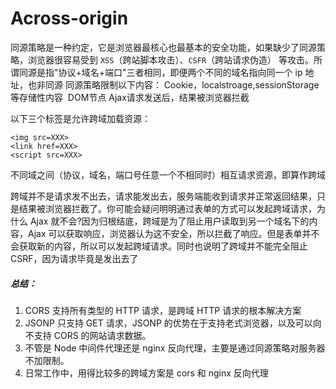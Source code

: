 # Across-origin

同源策略是一种约定，它是浏览器最核心也最基本的安全功能，如果缺少了同源策略，浏览器很容易受到 `XSS`（跨站脚本攻击）、`CSFR`（跨站请求伪造） 等攻击。所谓同源是指"协议+域名+端口"三者相同，即便两个不同的域名指向同一个 ip 地址，也非同源
同源策略限制以下内容：
​	Cookie，localstroage,sessionStorage等存储性内容
​	DOM节点
​	Ajax请求发送后，结果被浏览器拦截

以下三个标签是允许跨域加载资源：
```
<img src=XXX>
<link href=XXX>
<script src=XXX>
```
不同域之间（协议，域名，端口号任意一个不相同时）相互请求资源，即算作跨域

跨域并不是请求发不出去，请求能发出去，服务端能收到请求并正常返回结果，只是结果被浏览器拦截了。你可能会疑问明明通过表单的方式可以发起跨域请求，为什么 Ajax 就不会?因为归根结底，跨域是为了阻止用户读取到另一个域名下的内容，Ajax 可以获取响应，浏览器认为这不安全，所以拦截了响应。但是表单并不会获取新的内容，所以可以发起跨域请求。同时也说明了跨域并不能完全阻止 CSRF，因为请求毕竟是发出去了

##### 总结：

1. CORS 支持所有类型的 HTTP 请求，是跨域 HTTP 请求的根本解决方案
2. JSONP 只支持 GET 请求，JSONP 的优势在于支持老式浏览器，以及可以向不支持 CORS 的网站请求数据。
3. 不管是 Node 中间件代理还是 nginx 反向代理，主要是通过同源策略对服务器不加限制。
4. 日常工作中，用得比较多的跨域方案是 cors 和 nginx 反向代理